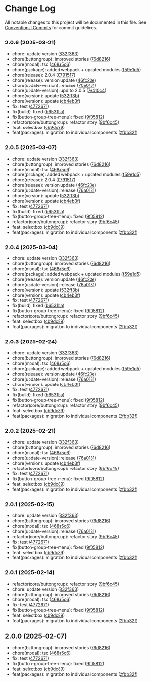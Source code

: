 # Change Log

All notable changes to this project will be documented in this file.
See [Conventional Commits](https://conventionalcommits.org) for commit guidelines.

## <small>2.0.6 (2025-03-21)</small>

* chore: update version ([832f363](https://gitlab.optimacros.com/fe/ui-kit/commit/832f363))
* chore(buttongroup): improved stories ([76d8216](https://gitlab.optimacros.com/fe/ui-kit/commit/76d8216))
* chore(modal): tsc ([468a5c6](https://gitlab.optimacros.com/fe/ui-kit/commit/468a5c6))
* chore(package): added webpack + updated modules ([f59e1d5](https://gitlab.optimacros.com/fe/ui-kit/commit/f59e1d5))
* chore(release): 2.0.4 ([0791517](https://gitlab.optimacros.com/fe/ui-kit/commit/0791517))
* chore(release): version update ([46fc23e](https://gitlab.optimacros.com/fe/ui-kit/commit/46fc23e))
* chore(update-version): release ([76a0181](https://gitlab.optimacros.com/fe/ui-kit/commit/76a0181))
* chore(update-version): upd to 2.0.5 ([7e410c4](https://gitlab.optimacros.com/fe/ui-kit/commit/7e410c4))
* chore(version): update ([532ff3b](https://gitlab.optimacros.com/fe/ui-kit/commit/532ff3b))
* chore(version): update ([cb4eb3f](https://gitlab.optimacros.com/fe/ui-kit/commit/cb4eb3f))
* fix: test ([4772671](https://gitlab.optimacros.com/fe/ui-kit/commit/4772671))
* fix(build): fixed ([b6531ba](https://gitlab.optimacros.com/fe/ui-kit/commit/b6531ba))
* fix(button-group-tree-menu): fixed ([9f05812](https://gitlab.optimacros.com/fe/ui-kit/commit/9f05812))
* refactor(core/buttongroup): refactor story ([9bf6c45](https://gitlab.optimacros.com/fe/ui-kit/commit/9bf6c45))
* feat: selectbox ([cb9dc89](https://gitlab.optimacros.com/fe/ui-kit/commit/cb9dc89))
* feat(packages): migration to individual components ([2fbb32f](https://gitlab.optimacros.com/fe/ui-kit/commit/2fbb32f))





## <small>2.0.5 (2025-03-07)</small>

* chore: update version ([832f363](https://gitlab.optimacros.com/fe/ui-kit/commit/832f363))
* chore(buttongroup): improved stories ([76d8216](https://gitlab.optimacros.com/fe/ui-kit/commit/76d8216))
* chore(modal): tsc ([468a5c6](https://gitlab.optimacros.com/fe/ui-kit/commit/468a5c6))
* chore(package): added webpack + updated modules ([f59e1d5](https://gitlab.optimacros.com/fe/ui-kit/commit/f59e1d5))
* chore(release): 2.0.4 ([0791517](https://gitlab.optimacros.com/fe/ui-kit/commit/0791517))
* chore(release): version update ([46fc23e](https://gitlab.optimacros.com/fe/ui-kit/commit/46fc23e))
* chore(update-version): release ([76a0181](https://gitlab.optimacros.com/fe/ui-kit/commit/76a0181))
* chore(version): update ([532ff3b](https://gitlab.optimacros.com/fe/ui-kit/commit/532ff3b))
* chore(version): update ([cb4eb3f](https://gitlab.optimacros.com/fe/ui-kit/commit/cb4eb3f))
* fix: test ([4772671](https://gitlab.optimacros.com/fe/ui-kit/commit/4772671))
* fix(build): fixed ([b6531ba](https://gitlab.optimacros.com/fe/ui-kit/commit/b6531ba))
* fix(button-group-tree-menu): fixed ([9f05812](https://gitlab.optimacros.com/fe/ui-kit/commit/9f05812))
* refactor(core/buttongroup): refactor story ([9bf6c45](https://gitlab.optimacros.com/fe/ui-kit/commit/9bf6c45))
* feat: selectbox ([cb9dc89](https://gitlab.optimacros.com/fe/ui-kit/commit/cb9dc89))
* feat(packages): migration to individual components ([2fbb32f](https://gitlab.optimacros.com/fe/ui-kit/commit/2fbb32f))





## <small>2.0.4 (2025-03-04)</small>

* chore: update version ([832f363](https://gitlab.optimacros.com/fe/ui-kit/commit/832f363))
* chore(buttongroup): improved stories ([76d8216](https://gitlab.optimacros.com/fe/ui-kit/commit/76d8216))
* chore(modal): tsc ([468a5c6](https://gitlab.optimacros.com/fe/ui-kit/commit/468a5c6))
* chore(package): added webpack + updated modules ([f59e1d5](https://gitlab.optimacros.com/fe/ui-kit/commit/f59e1d5))
* chore(release): version update ([46fc23e](https://gitlab.optimacros.com/fe/ui-kit/commit/46fc23e))
* chore(update-version): release ([76a0181](https://gitlab.optimacros.com/fe/ui-kit/commit/76a0181))
* chore(version): update ([532ff3b](https://gitlab.optimacros.com/fe/ui-kit/commit/532ff3b))
* chore(version): update ([cb4eb3f](https://gitlab.optimacros.com/fe/ui-kit/commit/cb4eb3f))
* fix: test ([4772671](https://gitlab.optimacros.com/fe/ui-kit/commit/4772671))
* fix(build): fixed ([b6531ba](https://gitlab.optimacros.com/fe/ui-kit/commit/b6531ba))
* fix(button-group-tree-menu): fixed ([9f05812](https://gitlab.optimacros.com/fe/ui-kit/commit/9f05812))
* refactor(core/buttongroup): refactor story ([9bf6c45](https://gitlab.optimacros.com/fe/ui-kit/commit/9bf6c45))
* feat: selectbox ([cb9dc89](https://gitlab.optimacros.com/fe/ui-kit/commit/cb9dc89))
* feat(packages): migration to individual components ([2fbb32f](https://gitlab.optimacros.com/fe/ui-kit/commit/2fbb32f))





## <small>2.0.3 (2025-02-24)</small>

* chore: update version ([832f363](https://gitlab.optimacros.com/fe/ui-kit/commit/832f363))
* chore(buttongroup): improved stories ([76d8216](https://gitlab.optimacros.com/fe/ui-kit/commit/76d8216))
* chore(modal): tsc ([468a5c6](https://gitlab.optimacros.com/fe/ui-kit/commit/468a5c6))
* chore(package): added webpack + updated modules ([f59e1d5](https://gitlab.optimacros.com/fe/ui-kit/commit/f59e1d5))
* chore(release): version update ([46fc23e](https://gitlab.optimacros.com/fe/ui-kit/commit/46fc23e))
* chore(update-version): release ([76a0181](https://gitlab.optimacros.com/fe/ui-kit/commit/76a0181))
* chore(version): update ([cb4eb3f](https://gitlab.optimacros.com/fe/ui-kit/commit/cb4eb3f))
* fix: test ([4772671](https://gitlab.optimacros.com/fe/ui-kit/commit/4772671))
* fix(build): fixed ([b6531ba](https://gitlab.optimacros.com/fe/ui-kit/commit/b6531ba))
* fix(button-group-tree-menu): fixed ([9f05812](https://gitlab.optimacros.com/fe/ui-kit/commit/9f05812))
* refactor(core/buttongroup): refactor story ([9bf6c45](https://gitlab.optimacros.com/fe/ui-kit/commit/9bf6c45))
* feat: selectbox ([cb9dc89](https://gitlab.optimacros.com/fe/ui-kit/commit/cb9dc89))
* feat(packages): migration to individual components ([2fbb32f](https://gitlab.optimacros.com/fe/ui-kit/commit/2fbb32f))





## <small>2.0.2 (2025-02-21)</small>

* chore: update version ([832f363](https://gitlab.optimacros.com/fe/ui-kit/commit/832f363))
* chore(buttongroup): improved stories ([76d8216](https://gitlab.optimacros.com/fe/ui-kit/commit/76d8216))
* chore(modal): tsc ([468a5c6](https://gitlab.optimacros.com/fe/ui-kit/commit/468a5c6))
* chore(update-version): release ([76a0181](https://gitlab.optimacros.com/fe/ui-kit/commit/76a0181))
* chore(version): update ([cb4eb3f](https://gitlab.optimacros.com/fe/ui-kit/commit/cb4eb3f))
* refactor(core/buttongroup): refactor story ([9bf6c45](https://gitlab.optimacros.com/fe/ui-kit/commit/9bf6c45))
* fix: test ([4772671](https://gitlab.optimacros.com/fe/ui-kit/commit/4772671))
* fix(button-group-tree-menu): fixed ([9f05812](https://gitlab.optimacros.com/fe/ui-kit/commit/9f05812))
* feat: selectbox ([cb9dc89](https://gitlab.optimacros.com/fe/ui-kit/commit/cb9dc89))
* feat(packages): migration to individual components ([2fbb32f](https://gitlab.optimacros.com/fe/ui-kit/commit/2fbb32f))





## <small>2.0.1 (2025-02-15)</small>

* chore: update version ([832f363](https://gitlab.optimacros.com/fe/ui-kit/commit/832f363))
* chore(buttongroup): improved stories ([76d8216](https://gitlab.optimacros.com/fe/ui-kit/commit/76d8216))
* chore(modal): tsc ([468a5c6](https://gitlab.optimacros.com/fe/ui-kit/commit/468a5c6))
* chore(update-version): release ([76a0181](https://gitlab.optimacros.com/fe/ui-kit/commit/76a0181))
* refactor(core/buttongroup): refactor story ([9bf6c45](https://gitlab.optimacros.com/fe/ui-kit/commit/9bf6c45))
* fix: test ([4772671](https://gitlab.optimacros.com/fe/ui-kit/commit/4772671))
* fix(button-group-tree-menu): fixed ([9f05812](https://gitlab.optimacros.com/fe/ui-kit/commit/9f05812))
* feat: selectbox ([cb9dc89](https://gitlab.optimacros.com/fe/ui-kit/commit/cb9dc89))
* feat(packages): migration to individual components ([2fbb32f](https://gitlab.optimacros.com/fe/ui-kit/commit/2fbb32f))





## <small>2.0.1 (2025-02-14)</small>

* refactor(core/buttongroup): refactor story ([9bf6c45](https://gitlab.optimacros.com/fe/ui-kit/commit/9bf6c45))
* chore: update version ([832f363](https://gitlab.optimacros.com/fe/ui-kit/commit/832f363))
* chore(buttongroup): improved stories ([76d8216](https://gitlab.optimacros.com/fe/ui-kit/commit/76d8216))
* chore(modal): tsc ([468a5c6](https://gitlab.optimacros.com/fe/ui-kit/commit/468a5c6))
* fix: test ([4772671](https://gitlab.optimacros.com/fe/ui-kit/commit/4772671))
* fix(button-group-tree-menu): fixed ([9f05812](https://gitlab.optimacros.com/fe/ui-kit/commit/9f05812))
* feat: selectbox ([cb9dc89](https://gitlab.optimacros.com/fe/ui-kit/commit/cb9dc89))
* feat(packages): migration to individual components ([2fbb32f](https://gitlab.optimacros.com/fe/ui-kit/commit/2fbb32f))





## 2.0.0 (2025-02-07)

* chore(buttongroup): improved stories ([76d8216](https://gitlab.optimacros.com/fe/ui-kit/commit/76d8216))
* chore(modal): tsc ([468a5c6](https://gitlab.optimacros.com/fe/ui-kit/commit/468a5c6))
* fix: test ([4772671](https://gitlab.optimacros.com/fe/ui-kit/commit/4772671))
* fix(button-group-tree-menu): fixed ([9f05812](https://gitlab.optimacros.com/fe/ui-kit/commit/9f05812))
* feat: selectbox ([cb9dc89](https://gitlab.optimacros.com/fe/ui-kit/commit/cb9dc89))
* feat(packages): migration to individual components ([2fbb32f](https://gitlab.optimacros.com/fe/ui-kit/commit/2fbb32f))
